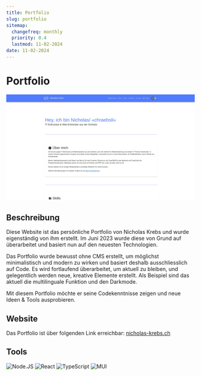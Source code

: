 ```yaml
---
title: Portfolio
slug: portfolio
sitemap:
  changefreq: monthly
  priority: 0.4
  lastmod: 11-02-2024
date: 11-02-2024
---
```


# Portfolio

![Portfolio](portfolio.webp?lightbox&resize=600)

## Beschreibung

Diese Website ist das persönliche Portfolio von Nicholas Krebs und wurde eigenständig von ihm erstellt. Im Juni 2023 wurde diese von Grund auf überarbeitet und basiert nun auf den neuesten Technologien.

Das Portfolio wurde bewusst ohne CMS erstellt, um möglichst minimalistisch und modern zu wirken und basiert deshalb ausschliesslich auf Code. Es wird fortlaufend überarbeitet, um aktuell zu bleiben, und gelegentlich werden neue, kreative Elemente erstellt. Als Beispiel sind das aktuell die multilinguale Funktion und den Darkmode.

Mit diesem Portfolio möchte er seine Codekenntnisse zeigen und neue Ideen & Tools ausprobieren.

## Website
Das Portfolio ist über folgenden Link erreichbar: [nicholas-krebs.ch](https://nicholas-krebs.ch)

## Tools
![Node.JS](https://img.shields.io/badge/Node.JS-black?style=for-the-badge&amp;logo=Node.JS)
![React](https://img.shields.io/badge/React-black?style=for-the-badge&amp;logo=React)
![TypeScript](https://img.shields.io/badge/TypeScript-black?style=for-the-badge&amp;logo=TypeScript)
![MUI](https://img.shields.io/badge/MUI-black?style=for-the-badge&amp;logo=MUI)
